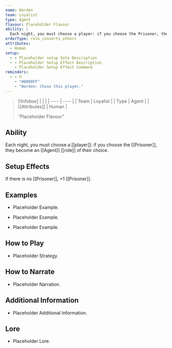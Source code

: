 ```yaml
---
name: Warden
team: Loyalist
type: Agent
flavour: Placeholder Flavour
ability: |
  Each night, you must choose a player: if you choose the Prisoner, they become an Agent role of their choice.
orderType: role_converts_others
attributes:
  - Human
setup:
  - - Placeholder setup Solo Description
  - - Placeholder Setup Effect Description
    - Placeholder Setup Effect Command
reminders:
  - - ⛓️
    - "#0000FF"
    - "Warden: Chose this player."
---
```

> [!infobox]
> |  |  |
> | ---- | ---- |
> | Team | Loyalist |
> | Type | Agent |
> | [[Attributes]] | Human |
> 
>  “Placeholder Flavour”

## Ability
Each night, you must choose a [[player]]: if you choose the [[Prisoner]], they become an [[Agent]] [[role]] of their choice.

## Setup Effects
If there is no [[Prisoner]], +1 [[Prisoner]].

## Examples
- Placeholder Example.

- Placeholder Example.

- Placeholder Example.

## How to Play
- Placeholder Strategy.

## How to Narrate
- Placeholder Narration.

## Additional Information
- Placeholder Additional Information.

## Lore
- Placeholder Lore.